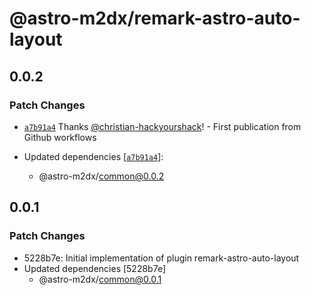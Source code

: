 # @astro-m2dx/remark-astro-auto-layout

## 0.0.2

### Patch Changes

-   [`a7b91a4`](https://github.com/astro-m2dx/astro-m2dx/commit/a7b91a4d21f23a320f5f0e37e88ad5c24c679c29) Thanks [@christian-hackyourshack](https://github.com/christian-hackyourshack)! - First publication from Github workflows

-   Updated dependencies [[`a7b91a4`](https://github.com/astro-m2dx/astro-m2dx/commit/a7b91a4d21f23a320f5f0e37e88ad5c24c679c29)]:
    -   @astro-m2dx/common@0.0.2

## 0.0.1

### Patch Changes

-   5228b7e: Initial implementation of plugin remark-astro-auto-layout
-   Updated dependencies [5228b7e]
    -   @astro-m2dx/common@0.0.1
